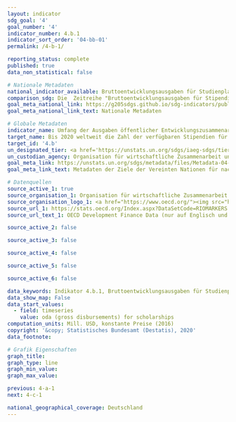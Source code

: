 ```yaml
---
layout: indicator
sdg_goal: '4'
goal_number: '4'
indicator_number: 4.b.1
indicator_sort_order: '04-bb-01'
permalink: /4-b-1/

reporting_status: complete
published: true
data_non_statistical: false

# Nationale Metadaten
national_indicator_available: Bruttoentwicklungsausgaben für Studienplatzkosten <br> Bruttoentwicklungsausgaben für Stipendien
comparison_sdg: Die  Zeitreihe "Bruttoentwicklungsausgaben für Stipendien" entspricht den globalen Metadaten. Die Zeitreihe "Bruttoentwicklungsausgaben für Studienplatzkosten" stellt eine zusätzliche Information dar, die jedoch in den globalen Metadaten beschrieben wird.
goal_meta_national_link: https://g205sdgs.github.io/sdg-indicators/public/MetaDe/4.b.1.pdf
goal_meta_national_link_text: Nationale Metadaten

# Globale Metadaten
indicator_name: Umfang der Ausgaben öffentlicher Entwicklungszusammenarbeit (ODA) für Stipendien, nach Sektor und Art des Studiums
target_name: Bis 2020 weltweit die Zahl der verfügbaren Stipendien für Entwicklungsländer, insbesondere für die am wenigsten entwickelten Länder, die kleinen Inselentwicklungsländer und die afrikanischen Länder, zum Besuch einer Hochschule, einschließlich zur Berufsbildung und zu Informations- und Kommunikationstechnik-, Technik-, Ingenieurs- und Wissenschaftsprogrammen, in entwickelten Ländern und in anderen Entwicklungsländern wesentlich erhöhen
target_id: '4.b'
un_designated_tier: <a href='https://unstats.un.org/sdgs/iaeg-sdgs/tier-classification/' title='Klicken Sie hier um weitere Informationen zur UN-Tier-Klassifikation zu erhalten.'>Tier I</a>
un_custodian_agency: Organisation für wirtschaftliche Zusammenarbeit und Entwicklung (OECD)
goal_meta_link: https://unstats.un.org/sdgs/metadata/files/Metadata-04-0B-01.pdf
goal_meta_link_text: Metadaten der Ziele der Vereinten Nationen für nachhaltige Entwicklung

# Datenquellen
source_active_1: true
source_organisation_1: Organisation für wirtschaftliche Zusammenarbeit und Entwicklung (OECD)
source_organisation_logo_1: <a href="https://www.oecd.org/"><img src="https://g205sdgs.github.io/sdg-indicators/public/OrgImgDe/oecd.png" alt="Logo oecd" style="height:60px; width:148px"/></a>
source_url_1: https://stats.oecd.org/Index.aspx?DataSetCode=RIOMARKERS
source_url_text_1: OECD Development Finance Data (nur auf Englisch und Französisch verfügbar)

source_active_2: false

source_active_3: false

source_active_4: false

source_active_5: false

source_active_6: false

data_keywords: Indikator 4.b.1, Bruttoentwicklungsausgaben für Studienplatzkosten, Bruttoentwicklungsausgaben für Stipendien, Organisation für wirtschaftliche Zusammenarbeit und Entwicklung (OECD)
data_show_map: False
data_start_values: 
  - field: timeseries
    value: oda (gross disbursements) for scholarships
computation_units: Mill. USD, konstante Preise (2016)
copyright: '&copy; Statistisches Bundesamt (Destatis), 2020'
data_footnote: 

# Grafik Eigenschaften
graph_title: 
graph_type: line
graph_min_value: 
graph_max_value: 

previous: 4-a-1
next: 4-c-1

national_geographical_coverage: Deutschland
---
```


